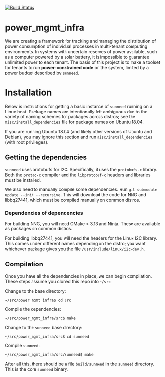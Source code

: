 [![Build Status](https://dev.azure.com/gschock/suneed/_apis/build/status/grahamschock.power_mgmt_infra?branchName=master)](https://dev.azure.com/gschock/suneed/_build/latest?definitionId=2&branchName=master)

# power_mgmt_infra

We are creating a framework for tracking and managing the distribution of power consumption of individual processes in
multi-tenant computing environments. In systems with uncertain reserves of power available, such as a computer powered
by a solar battery, it is impossible to guarantee unlimited power to each tenant. The basis of this project is to make a
toolset for tenants to run **power-constrained code** on the system, limited by a power budget described by `sunneed`.

# Installation

Below is instructions for getting a basic instance of `sunneed` running on a Linux host. Package names are intentionally
left ambiguous due to the variety of naming schemes for packages across distros; see the `misc/install_dependencies`
file for package names on Ubuntu 18.04.

If you are running Ubuntu 18.04 (and likely other versions of Ubuntu and Debian), you may ignore this section and run
`misc/install_dependencies` (with root privileges).

## Getting the dependencies

`sunneed` uses protobufs for I2C. Specifically, it uses the `protobufs-c` library. Both the `protoc-c` compiler and the
`libprotobuf-c` headers and libraries must be installed.

We also need to manually compile some dependencies. Run `git submodule update --init --recursive`. This will download
the code for NNG and libbq27441, which must be compiled manually on common distros.

### Dependencies of dependencies

For building NNG, you will need CMake > 3.13 and Ninja. These are available as packages on common distros.

For building libbq27441, you will need the headers for the Linux I2C library. This comes under different names depending
on the distro; you want whichever package gives you the file `/usr/include/linux/i2c-dev.h`.

## Compilation

Once you have all the dependencies in place, we can begin compilation. These steps assume you cloned this repo into
`~/src`

Change to the base directory:

```
~/src/power_mgmt_infra$ cd src
```

Compile the dependencies:

```
~/src/power_mgmt_infra/src$ make
```

Change to the `sunneed` base directory:

```
~/src/power_mgmt_infra/src$ cd sunneed
```

Compile `sunneed`:

```
~/src/power_mgmt_infra/src/sunneed$ make
```

After all this, there should be a file `build/sunneed` in the `sunneed` directory. This is the core `sunneed` binary.

<!-- vim: set tw=120: -->
